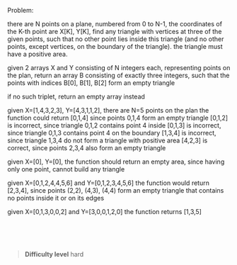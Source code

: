 Problem:

there are N points on a plane, numbered from 0 to N-1, the coordinates of the K-th point are X[K], Y[K], find any triangle with vertices at three of the given points, such that no other point lies inside this triangle (and no other points, except vertices, on the boundary of the triangle). the triangle must have a positive area. 

given 2 arrays X and Y consisting of N integers each, representing points on the plan, return an array B consisting of exactly three integers, such that the points with indices B[0], B[1], B[2] form an empty triangle

if no such triplet, return an empty array instead

given X=[1,4,3,2,3], Y=[4,3,1,1,2], there are N=5 points on the plan
the function could return [0,1,4] since points 0,1,4 form an empty triangle
[0,1,2] is incorrect, since triangle 0,1,2 contains point 4 inside
[0,1,3] is incorrect, since triangle 0,1,3 contains point 4 on the boundary
[1,3,4] is incorrect, since triangle 1,3,4 do not form a triangle with positive area
[4,2,3] is correct, since points 2,3,4 also form an empty triangle

given X=[0], Y=[0], the function should return an empty area, since having only one point, cannot build any triangle

given X=[0,1,2,4,4,5,6] and Y=[0,1,2,3,4,5,6] the function would return [2,3,4], since points (2,2), (4,3), (4,4) form an empty triangle that contains no points inside it or on its edges

given X=[0,1,3,0,0,2] and Y=[3,0,0,1,2,0] the function returns [1,3,5]


<br><br><br>

> **Difficulty level**
> hard


